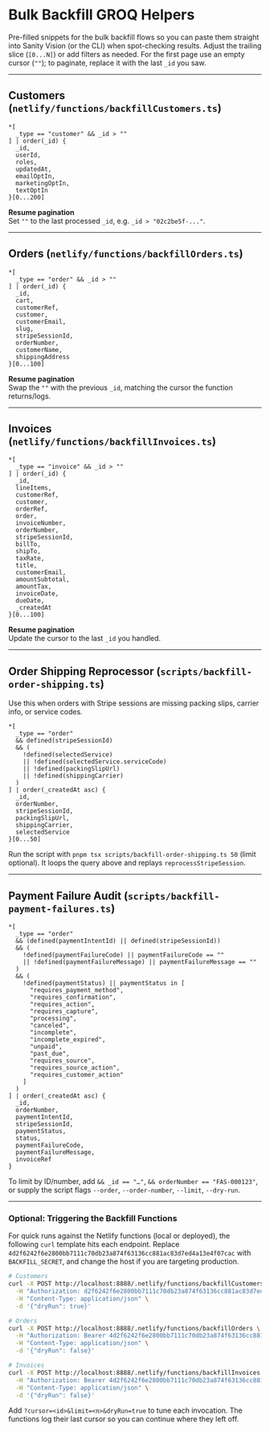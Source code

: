 # Bulk Backfill GROQ Helpers

Pre-filled snippets for the bulk backfill flows so you can paste them straight into Sanity Vision (or the CLI) when spot-checking results. Adjust the trailing slice (`[0...N]`) or add filters as needed. For the first page use an empty cursor (`""`); to paginate, replace it with the last `_id` you saw.

---

## Customers (`netlify/functions/backfillCustomers.ts`)

```groq
*[
  _type == "customer" && _id > ""
] | order(_id) {
  _id,
  userId,
  roles,
  updatedAt,
  emailOptIn,
  marketingOptIn,
  textOptIn
}[0...200]
```

**Resume pagination**  
Set `""` to the last processed `_id`, e.g. `_id > "02c2be5f-..."`.

---

## Orders (`netlify/functions/backfillOrders.ts`)

```groq
*[
  _type == "order" && _id > ""
] | order(_id) {
  _id,
  cart,
  customerRef,
  customer,
  customerEmail,
  slug,
  stripeSessionId,
  orderNumber,
  customerName,
  shippingAddress
}[0...100]
```

**Resume pagination**  
Swap the `""` with the previous `_id`, matching the cursor the function returns/logs.

---

## Invoices (`netlify/functions/backfillInvoices.ts`)

```groq
*[
  _type == "invoice" && _id > ""
] | order(_id) {
  _id,
  lineItems,
  customerRef,
  customer,
  orderRef,
  order,
  invoiceNumber,
  orderNumber,
  stripeSessionId,
  billTo,
  shipTo,
  taxRate,
  title,
  customerEmail,
  amountSubtotal,
  amountTax,
  invoiceDate,
  dueDate,
  _createdAt
}[0...100]
```

**Resume pagination**  
Update the cursor to the last `_id` you handled.

---

## Order Shipping Reprocessor (`scripts/backfill-order-shipping.ts`)

Use this when orders with Stripe sessions are missing packing slips, carrier info, or service codes.

```groq
*[
  _type == "order"
  && defined(stripeSessionId)
  && (
    !defined(selectedService)
    || !defined(selectedService.serviceCode)
    || !defined(packingSlipUrl)
    || !defined(shippingCarrier)
  )
] | order(_createdAt asc) {
  _id,
  orderNumber,
  stripeSessionId,
  packingSlipUrl,
  shippingCarrier,
  selectedService
}[0...50]
```

Run the script with `pnpm tsx scripts/backfill-order-shipping.ts 50` (limit optional). It loops the query above and replays `reprocessStripeSession`.

---

## Payment Failure Audit (`scripts/backfill-payment-failures.ts`)

```groq
*[
  _type == "order"
  && (defined(paymentIntentId) || defined(stripeSessionId))
  && (
    !defined(paymentFailureCode) || paymentFailureCode == ""
    || !defined(paymentFailureMessage) || paymentFailureMessage == ""
  )
  && (
    !defined(paymentStatus) || paymentStatus in [
      "requires_payment_method",
      "requires_confirmation",
      "requires_action",
      "requires_capture",
      "processing",
      "canceled",
      "incomplete",
      "incomplete_expired",
      "unpaid",
      "past_due",
      "requires_source",
      "requires_source_action",
      "requires_customer_action"
    ]
  )
] | order(_createdAt asc) {
  _id,
  orderNumber,
  paymentIntentId,
  stripeSessionId,
  paymentStatus,
  status,
  paymentFailureCode,
  paymentFailureMessage,
  invoiceRef
}
```

To limit by ID/number, add `&& _id == "…"`, `&& orderNumber == "FAS-000123"`, or supply the script flags `--order`, `--order-number`, `--limit`, `--dry-run`.

---

### Optional: Triggering the Backfill Functions

For quick runs against the Netlify functions (local or deployed), the following `curl` template hits each endpoint. Replace `4d2f6242f6e2800bb7111c70db23a874f63136cc881ac83d7ed4a13e4f07cac` with `BACKFILL_SECRET`, and change the host if you are targeting production.

```bash
# Customers
curl -X POST http://localhost:8888/.netlify/functions/backfillCustomers \
  -H "Authorization: d2f6242f6e2800bb7111c70db23a874f63136cc881ac83d7ed4a13e4f07cac " \
  -H "Content-Type: application/json" \
  -d '{"dryRun": true}'

# Orders
curl -X POST http://localhost:8888/.netlify/functions/backfillOrders \
  -H "Authorization: Bearer 4d2f6242f6e2800bb7111c70db23a874f63136cc881ac83d7ed4a13e4f07cac" \
  -H "Content-Type: application/json" \
  -d '{"dryRun": false}'

# Invoices
curl -X POST http://localhost:8888/.netlify/functions/backfillInvoices \
  -H "Authorization: Bearer 4d2f6242f6e2800bb7111c70db23a874f63136cc881ac83d7ed4a13e4f07cac" \
  -H "Content-Type: application/json" \
  -d '{"dryRun": false}'
```

Add `?cursor=<id>&limit=<n>&dryRun=true` to tune each invocation. The functions log their last cursor so you can continue where they left off.
